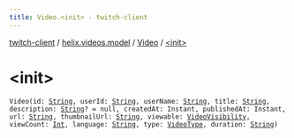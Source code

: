 ```yaml
---
title: Video.<init> - twitch-client
---
```


[twitch-client](../../index.html) / [helix.videos.model](../index.html) / [Video](index.html) / [&lt;init&gt;](./-init-.html)

# &lt;init&gt;

`Video(id: `[`String`](https://kotlinlang.org/api/latest/jvm/stdlib/kotlin/-string/index.html)`, userId: `[`String`](https://kotlinlang.org/api/latest/jvm/stdlib/kotlin/-string/index.html)`, userName: `[`String`](https://kotlinlang.org/api/latest/jvm/stdlib/kotlin/-string/index.html)`, title: `[`String`](https://kotlinlang.org/api/latest/jvm/stdlib/kotlin/-string/index.html)`, description: `[`String`](https://kotlinlang.org/api/latest/jvm/stdlib/kotlin/-string/index.html)`? = null, createdAt: Instant, publishedAt: Instant, url: `[`String`](https://kotlinlang.org/api/latest/jvm/stdlib/kotlin/-string/index.html)`, thumbnailUrl: `[`String`](https://kotlinlang.org/api/latest/jvm/stdlib/kotlin/-string/index.html)`, viewable: `[`VideoVisibility`](../-video-visibility/index.html)`, viewCount: `[`Int`](https://kotlinlang.org/api/latest/jvm/stdlib/kotlin/-int/index.html)`, language: `[`String`](https://kotlinlang.org/api/latest/jvm/stdlib/kotlin/-string/index.html)`, type: `[`VideoType`](../-video-type/index.html)`, duration: `[`String`](https://kotlinlang.org/api/latest/jvm/stdlib/kotlin/-string/index.html)`)`